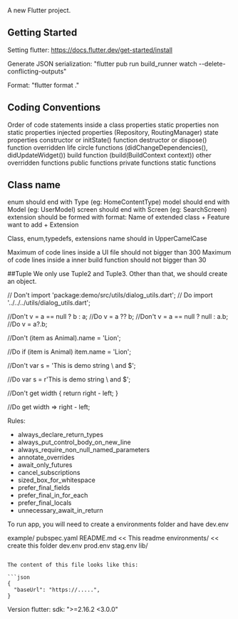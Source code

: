 A new Flutter project.

## Getting Started

Setting flutter: https://docs.flutter.dev/get-started/install

Generate JSON serialization: "flutter pub run build_runner watch --delete-conflicting-outputs"

Format: "flutter format ."

## Coding Conventions
Order of code statements inside a class
   properties
   static properties
   non static properties
   injected properties (Repository, RoutingManager)
   state properties
   constructor or initState() function
   destructor or dispose() function
   overridden life circle functions (didChangeDependencies(), didUpdateWidget())
   build function (build(BuildContext context))
   other overridden functions
   public functions
   private functions
   static functions

## Class name
enum should end with Type (eg: HomeContentType)
model should end with Model (eg: UserModel)
screen should end with Screen (eg: SearchScreen)
extension should be formed with format: Name of extended class + Feature want to add + Extension

Class, enum,typedefs, extensions name should in UpperCamelCase

Maximum of code lines inside a UI file should not bigger than 300
Maximum of code lines inside a inner build function should not bigger than 30

##Tuple
We only use Tuple2 and Tuple3. Other than that, we should create an object.

// Don't
import 'package:demo/src/utils/dialog_utils.dart';
// Do
import '../../../utils/dialog_utils.dart';

//Don't
v = a == null ? b : a;
//Do
v = a ?? b;
//Don't
v = a == null ? null : a.b;
//Do
v = a?.b;

//Don't
(item as Animal).name = 'Lion';

//Do
if (item is Animal)
  item.name = 'Lion';

//Don't
var s = 'This is demo string \\ and \$';

//Do
var s = r'This is demo string \ and $';

//Don't
get width {
  return right - left;
}

//Do
get width => right - left;

Rules:
- always_declare_return_types
- always_put_control_body_on_new_line
- always_require_non_null_named_parameters
- annotate_overrides
- await_only_futures
- cancel_subscriptions
- sized_box_for_whitespace
- prefer_final_fields
- prefer_final_in_for_each
- prefer_final_locals
- unnecessary_await_in_return

To run app, you will need to create a environments folder and have dev.env

example/
  pubspec.yaml
  README.md << This readme
  environments/ << create this folder
    dev.env
    prod.env
    stag.env
  lib/
```

The content of this file looks like this:

```json
{
  "baseUrl": "https://.....",
}
```

Version flutter: sdk: ">=2.16.2 <3.0.0"